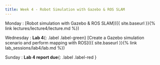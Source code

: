 ```yaml
---
title: Week 4 - Robot Simulation with Gazebo & ROS SLAM
---
```


Monday
: [Robot simulation with Gazebo & ROS SLAM]({{ site.baseurl }}{% link lectures/lecture4/lecture.md %})

Wednesday
: **Lab 4**{: .label .label-green} [Create a Gazebo simulation scenario and perform mapping with ROS]({{ site.baseurl }}{% link lab_sessions/lab4/lab.md %})

Sunday
: **Lab 4 report due**{: .label .label-red }

